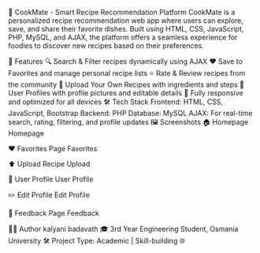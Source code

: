 🍳 CookMate - Smart Recipe Recommendation Platform
CookMate is a personalized recipe recommendation web app where users can explore, save, and share their favorite dishes. Built using HTML, CSS, JavaScript, PHP, MySQL, and AJAX, the platform offers a seamless experience for foodies to discover new recipes based on their preferences.

🚀 Features
🔍 Search & Filter recipes dynamically using AJAX
❤️ Save to Favorites and manage personal recipe lists
⭐ Rate & Review recipes from the community
📝 Upload Your Own Recipes with ingredients and steps
👤 User Profiles with profile pictures and editable details
📱 Fully responsive and optimized for all devices
🛠️ Tech Stack
Frontend: HTML, CSS, JavaScript, Bootstrap
Backend: PHP
Database: MySQL
AJAX: For real-time search, rating, filtering, and profile updates
🖼️ Screenshots
🏠 Homepage
Homepage

❤️ Favorites Page
Favorites

⬆️ Upload Recipe
Upload

👤 User Profile
User Profile

✏️ Edit Profile
Edit Profile

💬 Feedback Page
Feedback

🙋‍♂️ Author
kalyani badavath
🎓 3rd Year Engineering Student, Osmania University
🛠️ Project Type: Academic | Skill-building
🌐 
